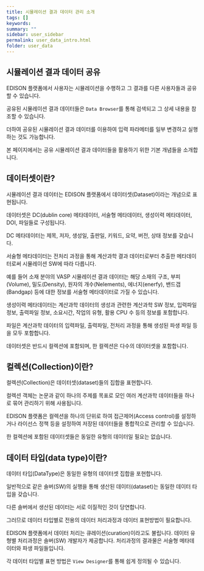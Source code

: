 ```yaml
---
title: 시뮬레이션 결과 데이터 관리 소개
tags: []
keywords:
summary: ""
sidebar: user_sidebar
permalink: user_data_intro.html
folder: user_data
---
```



## 시뮬레이션 결과 데이터 공유

EDISON 플랫폼에서 사용자는 시뮬레이션을 수행하고 그 결과를 다른 사용자들과 공유할 수 있습니다. 

공유된 시뮬레이션 결과 데이터들은 `Data Browser`를 통해 검색되고 그 상세 내용을 참조할 수 있습니다. 

더하여 공유된 시뮬레이션 결과 데이터를 이용하여 입력 파라메터를 일부 변경하고 실행하는 것도 가능합니다. 

본 페이지에서는 공유 시뮬레이션 결과 데이터들을 활용하기 위한 기본 개념들을 소개합니다. 


## 데이터셋이란? 

시뮬레이션 결과 데이터는 EDISON 플랫폼에서 데이터셋(Dataset)이라는 개념으로 표현됩니다. 

데이터셋은 DC(dublin core) 메타데이터, 서술형 메타데이터, 생성이력 메타데이터, DOI, 파일들로 구성됩니다. 

DC 메타데이터는 제목, 저자, 생성일, 출판일, 키워드, 요약, 버전, 상태 정보를 갖습니다. 

서술형 메타데이터는 전처리 과정을 통해 계산과학 결과 데이터로부터 추출한 메타데이터로써 시뮬레이션 SW에 따라 다릅니다. 

예를 들어 소재 분야의 VASP 시뮬레이션 결과 데이터는 해당 소재의 구조, 부피(Volume), 밀도(Density), 원자의 개수(Nelements), 에너지(enerfy), 밴드갭(Bandgap) 등에 대한 정보를 서술형 메타데이터로 가질 수 있습니다. 

생성이력 메타데이터는 계산과학 데이터의 생성과 관련한 계산과학 SW 정보, 입력파일 정보, 출력파일 정보, 소요시간, 작업의 유형, 활용 CPU 수 등의 정보를 포함합니다. 

파일은 계산과학 데이터의 입력파일, 출력파일, 전처리 과정을 통해 생성된 파생 파일 등을 모두 포함합니다.  

데이터셋은 반드시 컬렉션에 포함되며, 한 컬렉션은 다수의 데이터셋을 포함합니다. 


## 컬렉션(Collection)이란?

컬렉션(Collection)은 데이터셋(dataset)들의 집합을 표현합니다. 

컬렉션 객체는 논문과 같이 하나의 주제를 목표로 모인 여러 계산과학 데이터들을 하나로 묶어 관리하기 위해 사용됩니다. 

EDISON 플랫폼은 컬렉션을 하나의 단위로 하여 접근제어(Access control)를 설정하거나 라이선스 정책 등을 설정하여 저장된 데이터들을 통합적으로 관리할 수 있습니다. 

한 컬렉션에 포함된 데이터셋들은 동일한 유형의 데이터일 필요는 없습니다. 


## 데이터 타입(data type)이란?


데이터 타입(DataType)은 동일한 유형의 데이터셋 집합을 포현합니다. 

일반적으로 같은 솔버(SW)의 실행을 통해 생산된 데이터(dataset)는 동일한 데이터 타입을 갖습니다. 

다른 솔버에서 생산된 데이터는 서로 이질적인 것이 당연합니다.

그러므로 데이터 타입별로 전용의 데이터 처리과정과 데이터 표현방법이 필요합니다. 

EDISON 플랫폼에서 데이터 처리는 큐레이션(curation)이라고도 불립니다. 데이터 유형별 처리과정은 솔버(SW) 개발자가 제공합니다. 처리과정의 결과물은 서술형 메타데이터와 파생 파일들입니다. 

각 데이터 타입별 표현 방법은 `View Designer`를 통해 쉽게 정의될 수 있습니다. 

